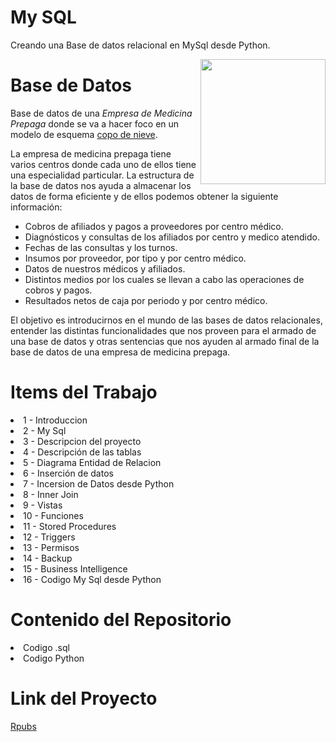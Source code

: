 


# My SQL

Creando una Base de datos relacional en MySql desde Python.


<a href="https://www.mysql.com/" rel="nofollow"><img src="https://hashtechy.com/wp-content/uploads/2021/12/mysql.jpg" align="right" width="200" style="max-width: 100%;"></a>

# Base de Datos

Base de datos de una _Empresa de Medicina Prepaga_ donde se va a hacer foco en un modelo de esquema [copo de nieve](https://es.wikipedia.org/wiki/Esquema_en_copo_de_nieve).


La empresa de medicina prepaga tiene varios centros donde cada uno de ellos tiene una especialidad particular. La estructura de la base de datos nos ayuda a almacenar los datos de forma eficiente y de ellos podemos obtener la siguiente información:

<ul>

<li>
Cobros de afiliados y pagos a proveedores por centro médico.
</li>

<li>
Diagnósticos y consultas de los afiliados por centro y medico atendido.
</li>

<li>
Fechas de las consultas y los turnos.
</li>

<li>
Insumos por proveedor, por tipo y por centro médico.
</li>

<li>
Datos de nuestros médicos y afiliados.
</li>

<li>
Distintos medios por los cuales se llevan a cabo las operaciones de cobros y pagos.
</li>

<li>
Resultados netos de caja por periodo y por centro médico.
</li>



</ul>


El objetivo es introducirnos en el mundo de las bases de datos relacionales, entender las distintas funcionalidades que nos proveen para el armado de una base de datos y otras sentencias que nos ayuden al armado final de la base de datos de una empresa de medicina prepaga.


# Items del Trabajo

<ui>
<li>
1 - Introduccion
</li>
<li>
2 - My Sql
</li>
<li>
3 - Descripcion del proyecto
</li>
<li>
4 - Descripción de las tablas
</li>
<li>
5 - Diagrama Entidad de Relacion
</li>
<li>
6 - Inserción de datos
</li>
<li>
7 - Incersion de Datos desde Python
</li>
<li>
8 - Inner Join
</li>
<li>
9 - Vistas
</li>
<li>
10 - Funciones
</li>
<li>
11 - Stored Procedures
</li>
<li>
12 - Triggers
</li>
<li>
13 - Permisos
</li>
<li>
14 - Backup
</li>
<li>
15 - Business Intelligence
</li>
<li>
16 - Codigo My Sql desde Python
</li>

</ui>



# Contenido del Repositorio

<ui>
<li>
Codigo .sql
</li>
<li>
Codigo Python
</li>
<ui>


# Link del Proyecto

[Rpubs](https://rpubs.com/MGaloto/mysql_database)


